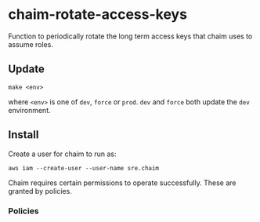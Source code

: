 # chaim-rotate-access-keys
Function to periodically rotate the long term access keys that chaim uses to
assume roles.

## Update
```
make <env>
```
where `<env>` is one of `dev`, `force` or `prod`. `dev` and `force` both update
the `dev` environment.

## Install
Create a user for chaim to run as:
```
aws iam --create-user --user-name sre.chaim
```

Chaim requires certain permissions to operate successfully. These are granted
by policies.

### Policies


